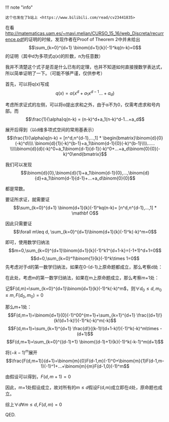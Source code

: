 
!!! note "info"

    这个也发在了b站上 <https://www.bilibili.com/read/cv23441835>

在看<http://matematicas.uam.es/~mavi.melian/CURSO_15_16/web_Discreta/recurrence.pdf>的证明的时候，发现作者在Proof of Theorem 2中并未给出
$$\sum_{k=0}^{d+1} \binom{d+1}{k}(-1)^kq(n-k)=0$$
的证明（其中d为多项式$q(x)$的阶数，n为任意数）

我并不清楚这个式子是否是什么已有的定理，也并不知道如何直接搜数学表达式，所以简单证明了一下。（可能不够严谨，仅供参考）

首先，可以将q(x)写成
$$q(x)=\alpha (x^d+a_1x^{d-1} …+a_d)$$

考虑所求证式的左侧，可以将α提出求和之外，由于α不为0，仅需考虑求和号内部。而
$$\frac{1}{\alpha}q(n-k) = (n-k)^d+a_1(n-k)^d-1…+a_d$$

展开后得到（以d维多项式空间的常用基表示）
$$\frac{1}{\alpha}q(n-k) = [n^d,n^{d-1},…,1] * \begin{bmatrix}\binom{d}{0}(-k)^d\\\\ \binom{d}{1}(-k)^{b-1}+a_1\binom{d-1}{0}(-k)^{b-1}\\\\……\\\\\binom{d}{d}(-k)^0+a_1\binom{d-1}{d-1}(-k)^0+…+a_d\binom{0}{0}(-k)^0\end{bmatrix}$$

我们可以发现
$$\binom{d}{0},\binom{d}{1}+a_1\binom{d-1}{0},…,\binom{d}{d}+a_1\binom{d-1}{d-1}+…+a_d\binom{0}{0}$$

都是常数。

要证所求证，就需要证
$$\sum_{k=0}^{d+1} \binom{d+1}{k}(-1)^kq(n-k)= [n^d,n^{d-1},…,1] * \mathbf O$$

因此只需要证
$$\forall m\leq d, \sum_{k=0}^{d+1}\binom{d+1}{k}(-1)^k(-k)^m=0$$

即可，使用数学归纳法 
$$m=0,\sum_{k=0}^{d+1}\binom{d+1}{k}(-1)^k1^{d+1-k}=(-1+1)^d+1=0$$ 
$$d=0,\sum_{k=0}^1\binom{1}{k}(-1)^k\times 1=0$$
先考虑对于d的第一数学归纳法，如果在0-(d-1)上原命题都成立，那么考察d处：

在此处，考虑m的第一数学归纳法，如果在m上原命题成立，那么考察m+1处：

记$F(d,m)=\sum_{k=0}^{d+1}\binom{d+1}{k}(-1)^k(-k)^m$，则$\forall d_0\leq d,m_0\leq m,F(d_0,m_0)=0$

那么m+1处：
$$F(d,m+1)=\binom{d+1}{0}(-1)^00^{m+1}+\sum_{k=1}^{d+1} \frac{(d+1)!}{k!(d+1-k)!}(-1)^k(-k)^m(-k)$$ 
$$F(d,m+1)=\sum_{k=1}^{d+1} \frac{d!}{(k-1)!(d+1-k)!}(-1)^k(-k)^m\times -(d+1)$$ 
$$F(d,m+1)=\sum_{k=0}^{(d-1)+1} \binom{(d-1)+1}{k}(-1)^k(-k-1)^m(d+1)$$ 

将$(-k-1)^m$展开
$$\frac{F(d,m+1)}{d+1}=\binom{m}{0}F(d-1,m)(-1)^0+\binom{m}{1}F(d-1,m-1)(-1)^1+…+\binom{m}{m}F(d-1,0)(-1)^m$$

由假设可以得到，$F(d, m+1)=0$

因此，m+1处假设成立，故对所有的$m\leq d$假设F(d,m)成立即在d处，原命题也成立。

综上$\forall d\forall m\leq d,F(d,m)=0$

QED.